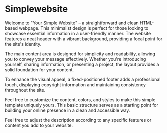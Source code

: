 # Simplewebsite
Welcome to "Your Simple Website" – a straightforward and clean HTML-based webpage. This minimalist design is perfect for those looking to showcase essential information in a user-friendly manner. The website features a neat header with a vibrant background, providing a focal point for the site's identity.

The main content area is designed for simplicity and readability, allowing you to convey your message effectively. Whether you're introducing yourself, sharing information, or presenting a project, the layout provides a solid foundation for your content.

To enhance the visual appeal, a fixed-positioned footer adds a professional touch, displaying copyright information and maintaining consistency throughout the site.

Feel free to customize the content, colors, and styles to make this simple template uniquely yours. This basic structure serves as a starting point for building your online presence in a clean and accessible way.

Feel free to adjust the description according to any specific features or content you add to your website.
